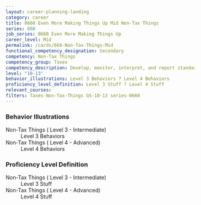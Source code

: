 ```yaml
---
layout: career-planning-landing
category: career
title: 0660 Even More Making Things Up Mid Non-Tax Things
series: 660
job_series: 0660 Even More Making Things Up
career_level: Mid
permalink: /cards/660-Non-Tax-Things-Mid
functional_competency_designation: Secondary
competency: Non-Tax Things
competency_group: Taxes
competency_description: Develop, monitor, interpret, and report standardized processes/operations to ensure transparency and compliance with financial statutory, regulatory, and leadership guidance with the intent of promoting effectiveness and accountability.
level: "10-13"
behavior_illustrations: Level 3 Behaviors ? Level 4 Behaviors
proficiency_level_definition: Level 3 Stuff ? Level 4 Stuff
relevant_courses: 
filters: Taxes-Non-Tax-Things GS-10-13 series-0660
---
```


<div class="desktop:grid-col-6 margin-y-205">
  <div class="border-top-05 bg-white padding-2 shadow-5 height-full members-hover border-1px border-gray-30 border-top-orange radius-lg">
    <h3>Behavior Illustrations</h3>
    <dl class="text-base"><dt>Non-Tax Things ( Level 3 - Intermediate)</dt><dd>Level 3 Behaviors</dd><dt>Non-Tax Things ( Level 4 - Advanced)</dt><dd>Level 4 Behaviors</dd></dl>
  </div>
</div>
<div class="desktop:grid-col-6 margin-y-205">
  <div class="border-top-05 bg-white padding-2 shadow-5 height-full members-hover border-1px border-gray-30 border-top-orange radius-lg">
    <h3>Proficiency Level Definition</h3>
    <dl class="text-base"><dt>Non-Tax Things ( Level 3 - Intermediate)</dt><dd>Level 3 Stuff</dd><dt>Non-Tax Things ( Level 4 - Advanced)</dt><dd>Level 4 Stuff</dd></dl>
  </div>
</div>